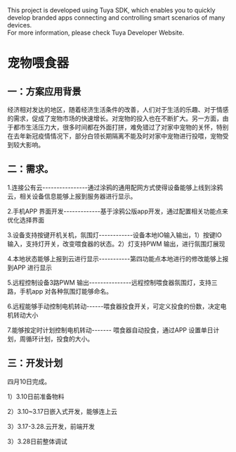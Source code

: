 This project is developed using Tuya SDK, which enables you to quickly develop branded apps connecting and controlling smart scenarios of many devices.         
For more information, please check Tuya Developer Website.

# 									宠物喂食器

## 一：方案应用背景

​	     经济相对发达的地区，随着经济生活条件的改善，人们对于生活的乐趣、对于情感的需求，促成了宠物市场的快速增长。对宠物的投入也在不断扩大。另一方面，由于都市生活压力大，很多时间都在外面打拼，难免错过了对家中宠物的关怀，特别在去年新冠疫情情况下，部分白领长期隔离不能及时对家中宠物进行投喂，宠物受到较大影响。

## 二：需求。

1.连接公有云----------------通过涂鸦的通用配网方式使得设备能够上线到涂鸦云，相关设备信息能够上报到服务器进行显示。

2.手机APP 界面开发-------------基于涂鸦公版app开发，通过配置相关功能点来优化选择界面

3.设备支持按键开机关机，氛围灯------------设备本地IO输入输出，1）按键IO 输入，支持灯开关，改变喂食器的状态。2）灯支持PWM 输出，进行氛围灯展现

4.本地状态能够上报到云进行显示-----------第四功能点本地进行的修改能够上报到APP 进行显示

5.远程控制设备3路PWM 输出---------------远程控制喂食器氛围灯，支持三路，手机app 对各种氛围灯能够命名。

6.远程能够手动控制电机转动------喂食器投食开关，可定义投食的份数，决定电机转动大小

7.能够按定时计划控制电机转动------- 喂食器自动投食，通过APP 设置单日计划，周循环计划，投食的大小。


## 三：开发计划

四月10日完成。

1）3.10日前准备物料

2）3.10~3.17日嵌入式开发，能够连上云

3）3.17-3.28.云开发，前端开发

3）3.28日前整体调试
